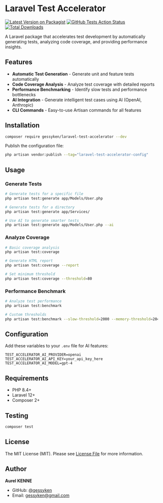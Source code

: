 # Laravel Test Accelerator

[![Latest Version on Packagist](https://img.shields.io/packagist/v/gessyken/laravel-test-accelerator.svg?style=flat-square)](https://packagist.org/packages/gessyken/laravel-test-accelerator)
[![GitHub Tests Action Status](https://img.shields.io/github/actions/workflow/status/gessyken/laravel-test-accelerator/run-tests.yml?branch=main&label=tests&style=flat-square)](https://github.com/gessyken/laravel-test-accelerator/actions?query=workflow%3Arun-tests+branch%3Amain)
[![Total Downloads](https://img.shields.io/packagist/dt/gessyken/laravel-test-accelerator.svg?style=flat-square)](https://packagist.org/packages/gessyken/laravel-test-accelerator)

A Laravel package that accelerates test development by automatically generating tests, analyzing code coverage, and providing performance insights.

## Features

-   **Automatic Test Generation** - Generate unit and feature tests automatically
-   **Code Coverage Analysis** - Analyze test coverage with detailed reports
-   **Performance Benchmarking** - Identify slow tests and performance bottlenecks
-   **AI Integration** - Generate intelligent test cases using AI (OpenAI, Anthropic)
-   **CLI Commands** - Easy-to-use Artisan commands for all features

## Installation

```bash
composer require gessyken/laravel-test-accelerator --dev
```

Publish the configuration file:

```bash
php artisan vendor:publish --tag="laravel-test-accelerator-config"
```

## Usage

### Generate Tests

```bash
# Generate tests for a specific file
php artisan test:generate app/Models/User.php

# Generate tests for a directory
php artisan test:generate app/Services/

# Use AI to generate smarter tests
php artisan test:generate app/Models/User.php --ai
```

### Analyze Coverage

```bash
# Basic coverage analysis
php artisan test:coverage

# Generate HTML report
php artisan test:coverage --report

# Set minimum threshold
php artisan test:coverage --threshold=80
```

### Performance Benchmark

```bash
# Analyze test performance
php artisan test:benchmark

# Custom thresholds
php artisan test:benchmark --slow-threshold=2000 --memory-threshold=2048
```

## Configuration

Add these variables to your `.env` file for AI features:

```env
TEST_ACCELERATOR_AI_PROVIDER=openai
TEST_ACCELERATOR_AI_API_KEY=your_api_key_here
TEST_ACCELERATOR_AI_MODEL=gpt-4
```

## Requirements

-   PHP 8.4+
-   Laravel 12+
-   Composer 2+

## Testing

```bash
composer test
```

## License

The MIT License (MIT). Please see [License File](LICENSE.md) for more information.

## Author

**Aurel KENNE**

-   GitHub: [@gessyken](https://github.com/gessyken)
-   Email: gessyken@gmail.com
